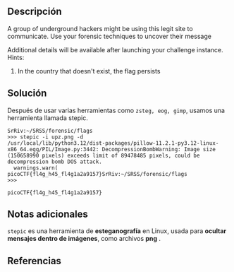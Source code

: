 ## Descripción
A group of underground hackers might be using this legit site to communicate. Use your forensic techniques to uncover their message

Additional details will be available after launching your challenge instance.
Hints:
1. In the country that doesn't exist, the flag persists

## Solución 

Después de usar varias herramientas como `zsteg, eog, gimp`, usamos una herramienta llamada stepic.

```
SrRiv:~/SRSS/forensic/flags
>>> stepic -i upz.png -d
/usr/local/lib/python3.12/dist-packages/pillow-11.2.1-py3.12-linux-x86_64.egg/PIL/Image.py:3442: DecompressionBombWarning: Image size (150658990 pixels) exceeds limit of 89478485 pixels, could be decompression bomb DOS attack.
  warnings.warn(
picoCTF{fl4g_h45_fl4g1a2a9157}SrRiv:~/SRSS/forensic/flags
>>>
```

~~~
picoCTF{fl4g_h45_fl4g1a2a9157}
~~~


## Notas adicionales 

`stepic` es una herramienta de **esteganografía** en Linux, usada para **ocultar mensajes dentro de imágenes**, como archivos **png** .

## Referencias
